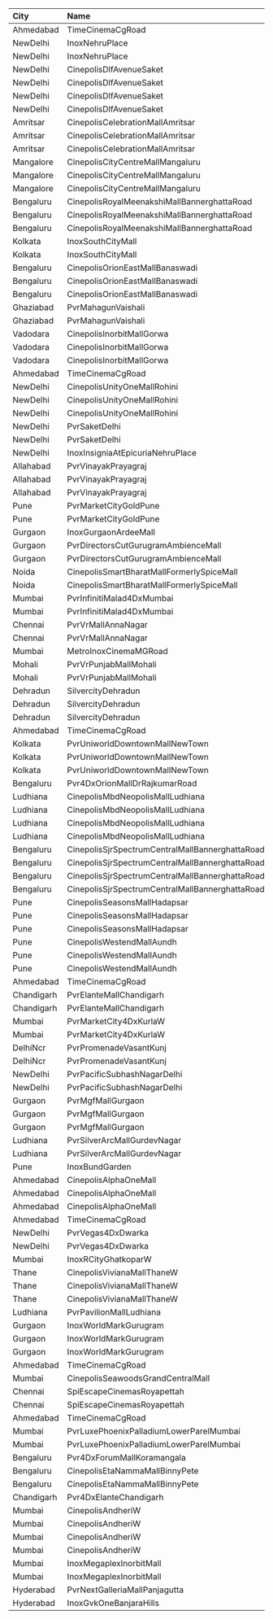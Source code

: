 | City       | Name                                            | Language |  Time | Type             |  Price | Capacity | Booked |
| :--------- | :---------------------------------------------- | :------- | ----: | :--------------- | -----: | -------: | -----: |
| Ahmedabad  | TimeCinemaCgRoad                                | English  | 09:10 | Standard180      |   180₹ |       84 |      0 |
| NewDelhi   | InoxNehruPlace                                  | English  | 10:00 | Normal           |   253₹ |       99 |      0 |
| NewDelhi   | InoxNehruPlace                                  | English  | 10:00 | RoyaleRecliner   |   607₹ |        9 |      0 |
| NewDelhi   | CinepolisDlfAvenueSaket                         | English  | 10:20 | Normal           |   200₹ |       21 |      0 |
| NewDelhi   | CinepolisDlfAvenueSaket                         | English  | 10:20 | Executive        |   200₹ |       28 |      0 |
| NewDelhi   | CinepolisDlfAvenueSaket                         | English  | 10:20 | Vip              |   400₹ |        4 |      2 |
| NewDelhi   | CinepolisDlfAvenueSaket                         | English  | 10:20 | Premium          |   200₹ |       21 |      5 |
| Amritsar   | CinepolisCelebrationMallAmritsar                | English  | 10:30 | Normal           |   120₹ |       14 |      0 |
| Amritsar   | CinepolisCelebrationMallAmritsar                | English  | 10:30 | Executive        |   120₹ |       46 |      0 |
| Amritsar   | CinepolisCelebrationMallAmritsar                | English  | 10:30 | Premium          |   120₹ |       45 |      2 |
| Mangalore  | CinepolisCityCentreMallMangaluru                | English  | 10:30 | Normal           |   150₹ |       28 |      0 |
| Mangalore  | CinepolisCityCentreMallMangaluru                | English  | 10:30 | Executive        |   150₹ |      133 |      0 |
| Mangalore  | CinepolisCityCentreMallMangaluru                | English  | 10:30 | Premium          |   150₹ |       58 |      9 |
| Bengaluru  | CinepolisRoyalMeenakshiMallBannerghattaRoad     | English  | 10:30 | Normal           |   120₹ |       28 |      0 |
| Bengaluru  | CinepolisRoyalMeenakshiMallBannerghattaRoad     | English  | 10:30 | Executive        |   120₹ |       76 |      4 |
| Bengaluru  | CinepolisRoyalMeenakshiMallBannerghattaRoad     | English  | 10:30 | Premium          |   120₹ |       43 |      2 |
| Kolkata    | InoxSouthCityMall                               | English  | 11:10 | Premier          |   200₹ |       34 |      0 |
| Kolkata    | InoxSouthCityMall                               | English  | 11:10 | Silver           |   200₹ |      135 |      0 |
| Bengaluru  | CinepolisOrionEastMallBanaswadi                 | English  | 11:25 | Normal           |   160₹ |       30 |      0 |
| Bengaluru  | CinepolisOrionEastMallBanaswadi                 | English  | 11:25 | Executive        |   180₹ |      102 |      7 |
| Bengaluru  | CinepolisOrionEastMallBanaswadi                 | English  | 11:25 | Premium          |   200₹ |       53 |      3 |
| Ghaziabad  | PvrMahagunVaishali                              | English  | 11:30 | Classic          |   190₹ |       87 |      0 |
| Ghaziabad  | PvrMahagunVaishali                              | English  | 11:30 | Recliner         |   425₹ |        5 |      0 |
| Vadodara   | CinepolisInorbitMallGorwa                       | English  | 11:35 | Normal           |   150₹ |       24 |      0 |
| Vadodara   | CinepolisInorbitMallGorwa                       | English  | 11:35 | Premium          |   150₹ |       26 |      0 |
| Vadodara   | CinepolisInorbitMallGorwa                       | English  | 11:35 | Executive        |   150₹ |       96 |      0 |
| Ahmedabad  | TimeCinemaCgRoad                                | English  | 11:45 | Standard190      |   190₹ |      108 |      8 |
| NewDelhi   | CinepolisUnityOneMallRohini                     | English  | 12:00 | Normal           |   270₹ |       13 |      0 |
| NewDelhi   | CinepolisUnityOneMallRohini                     | English  | 12:00 | Executive        |   280₹ |       52 |      4 |
| NewDelhi   | CinepolisUnityOneMallRohini                     | English  | 12:00 | Vip              |   480₹ |       12 |      3 |
| NewDelhi   | PvrSaketDelhi                                   | English  | 12:00 | Classic          |   195₹ |       65 |     38 |
| NewDelhi   | PvrSaketDelhi                                   | English  | 12:00 | Prime            |   240₹ |       28 |     22 |
| NewDelhi   | InoxInsigniaAtEpicuriaNehruPlace                | English  | 12:05 | Insignia         |   829₹ |       12 |      0 |
| Allahabad  | PvrVinayakPrayagraj                             | English  | 12:05 | Classic          |   260₹ |       60 |      0 |
| Allahabad  | PvrVinayakPrayagraj                             | English  | 12:05 | Prime            |   280₹ |       45 |      4 |
| Allahabad  | PvrVinayakPrayagraj                             | English  | 12:05 | Recliner         |   370₹ |        6 |      0 |
| Pune       | PvrMarketCityGoldPune                           | English  | 12:15 | GoldClassic      |   300₹ |       12 |      0 |
| Pune       | PvrMarketCityGoldPune                           | English  | 12:15 | GoldPrime        |   350₹ |       11 |      2 |
| Gurgaon    | InoxGurgaonArdeeMall                            | English  | 12:20 | Insignia         |   650₹ |       11 |      0 |
| Gurgaon    | PvrDirectorsCutGurugramAmbienceMall             | English  | 12:30 | Platinum         |   600₹ |       20 |      0 |
| Gurgaon    | PvrDirectorsCutGurugramAmbienceMall             | English  | 12:30 | PlatinumSuperior |   600₹ |        8 |      2 |
| Noida      | CinepolisSmartBharatMallFormerlySpiceMall       | English  | 12:40 | Classic          |   130₹ |       38 |      0 |
| Noida      | CinepolisSmartBharatMallFormerlySpiceMall       | English  | 12:40 | Premium          |   130₹ |       61 |      7 |
| Mumbai     | PvrInfinitiMalad4DxMumbai                       | English  | 12:45 | 4DxPrime         |   170₹ |       26 |     11 |
| Mumbai     | PvrInfinitiMalad4DxMumbai                       | English  | 12:45 | 4DxClassic       |   170₹ |       12 |      0 |
| Chennai    | PvrVrMallAnnaNagar                              | English  | 13:10 | Classic          |    66₹ |       12 |     12 |
| Chennai    | PvrVrMallAnnaNagar                              | English  | 13:10 | Prime            |   211₹ |       56 |     53 |
| Mumbai     | MetroInoxCinemaMGRoad                           | English  | 14:05 | Insignia         |   500₹ |       21 |      0 |
| Mohali     | PvrVrPunjabMallMohali                           | English  | 14:10 | Classic          |   280₹ |       55 |      0 |
| Mohali     | PvrVrPunjabMallMohali                           | English  | 14:10 | Prime            |   320₹ |       24 |      2 |
| Dehradun   | SilvercityDehradun                              | English  | 14:15 | Gold             |    99₹ |      176 |      0 |
| Dehradun   | SilvercityDehradun                              | English  | 14:15 | Platinum         |   149₹ |        7 |      0 |
| Dehradun   | SilvercityDehradun                              | English  | 14:15 | Silver           |    99₹ |       68 |      0 |
| Ahmedabad  | TimeCinemaCgRoad                                | English  | 14:15 | Standard240      |   240₹ |       84 |      0 |
| Kolkata    | PvrUniworldDowntownMallNewTown                  | English  | 15:15 | Classic          |   210₹ |       48 |      0 |
| Kolkata    | PvrUniworldDowntownMallNewTown                  | English  | 15:15 | Recliner         |   480₹ |        6 |      0 |
| Kolkata    | PvrUniworldDowntownMallNewTown                  | English  | 15:15 | Prime            |   230₹ |      156 |     12 |
| Bengaluru  | Pvr4DxOrionMallDrRajkumarRoad                   | English  | 15:15 | Classic          |   380₹ |       88 |     19 |
| Ludhiana   | CinepolisMbdNeopolisMallLudhiana                | English  | 15:20 | Normal           |   160₹ |       17 |      1 |
| Ludhiana   | CinepolisMbdNeopolisMallLudhiana                | English  | 15:20 | Executive        |   170₹ |       30 |      0 |
| Ludhiana   | CinepolisMbdNeopolisMallLudhiana                | English  | 15:20 | Premium          |   200₹ |       57 |      2 |
| Ludhiana   | CinepolisMbdNeopolisMallLudhiana                | English  | 15:20 | Vip              |   340₹ |       11 |      0 |
| Bengaluru  | CinepolisSjrSpectrumCentralMallBannerghattaRoad | English  | 15:30 | Normal           |   120₹ |       30 |      0 |
| Bengaluru  | CinepolisSjrSpectrumCentralMallBannerghattaRoad | English  | 15:30 | Executive        |   120₹ |       63 |      2 |
| Bengaluru  | CinepolisSjrSpectrumCentralMallBannerghattaRoad | English  | 15:30 | Premium          |   120₹ |       44 |     13 |
| Bengaluru  | CinepolisSjrSpectrumCentralMallBannerghattaRoad | English  | 15:30 | Vip              |   200₹ |       12 |      3 |
| Pune       | CinepolisSeasonsMallHadapsar                    | English  | 15:30 | Normal           |   200₹ |        8 |      0 |
| Pune       | CinepolisSeasonsMallHadapsar                    | English  | 15:30 | Executive        |   200₹ |       31 |      3 |
| Pune       | CinepolisSeasonsMallHadapsar                    | English  | 15:30 | Premium          |   220₹ |       11 |     10 |
| Pune       | CinepolisWestendMallAundh                       | English  | 15:30 | Executive        |   250₹ |       38 |      0 |
| Pune       | CinepolisWestendMallAundh                       | English  | 15:30 | Premium          |   250₹ |       25 |     12 |
| Pune       | CinepolisWestendMallAundh                       | English  | 15:30 | Normal           |   250₹ |       11 |      0 |
| Ahmedabad  | TimeCinemaCgRoad                                | English  | 15:30 | Infinity1000     | 1,000₹ |       12 |      0 |
| Chandigarh | PvrElanteMallChandigarh                         | English  | 15:40 | Classic          |   212₹ |       70 |     27 |
| Chandigarh | PvrElanteMallChandigarh                         | English  | 15:40 | Recliner         |   599₹ |       13 |      2 |
| Mumbai     | PvrMarketCity4DxKurlaW                          | English  | 16:00 | 4DxPrime         |   280₹ |       42 |     12 |
| Mumbai     | PvrMarketCity4DxKurlaW                          | English  | 16:00 | 4DxClassic       |   280₹ |       30 |      0 |
| DelhiNcr   | PvrPromenadeVasantKunj                          | English  | 16:10 | Classic          |   440₹ |       50 |     25 |
| DelhiNcr   | PvrPromenadeVasantKunj                          | English  | 16:10 | Prime            |   470₹ |       44 |     24 |
| NewDelhi   | PvrPacificSubhashNagarDelhi                     | English  | 16:15 | Prime            |   480₹ |       52 |      2 |
| NewDelhi   | PvrPacificSubhashNagarDelhi                     | English  | 16:15 | PrimePlus        |   480₹ |       18 |      5 |
| Gurgaon    | PvrMgfMallGurgaon                               | English  | 16:20 | Classic          |   280₹ |       47 |      0 |
| Gurgaon    | PvrMgfMallGurgaon                               | English  | 16:20 | Prime            |   330₹ |       13 |      6 |
| Gurgaon    | PvrMgfMallGurgaon                               | English  | 16:20 | Recliner         |   430₹ |        8 |      4 |
| Ludhiana   | PvrSilverArcMallGurdevNagar                     | English  | 16:30 | Prime            |   320₹ |       15 |      2 |
| Ludhiana   | PvrSilverArcMallGurdevNagar                     | English  | 16:30 | Classic          |   270₹ |       53 |      2 |
| Pune       | InoxBundGarden                                  | English  | 16:40 | Royale           |   400₹ |        6 |      0 |
| Ahmedabad  | CinepolisAlphaOneMall                           | English  | 17:00 | Executive        |   150₹ |       55 |      9 |
| Ahmedabad  | CinepolisAlphaOneMall                           | English  | 17:00 | Premium          |   170₹ |       31 |     17 |
| Ahmedabad  | CinepolisAlphaOneMall                           | English  | 17:00 | Normal           |   150₹ |       29 |      0 |
| Ahmedabad  | TimeCinemaCgRoad                                | English  | 17:15 | Standard240      |   240₹ |      108 |      8 |
| NewDelhi   | PvrVegas4DxDwarka                               | English  | 17:50 | Prime            |   575₹ |       12 |      4 |
| NewDelhi   | PvrVegas4DxDwarka                               | English  | 17:50 | Classic          |   480₹ |       42 |      5 |
| Mumbai     | InoxRCityGhatkoparW                             | English  | 18:15 | Insignia         |   450₹ |       11 |      0 |
| Thane      | CinepolisVivianaMallThaneW                      | English  | 18:20 | Normal           |   180₹ |       24 |     14 |
| Thane      | CinepolisVivianaMallThaneW                      | English  | 18:20 | Executive        |   200₹ |       72 |     53 |
| Thane      | CinepolisVivianaMallThaneW                      | English  | 18:20 | Premium          |   220₹ |       12 |     10 |
| Ludhiana   | PvrPavilionMallLudhiana                         | English  | 18:30 | Classic          |   270₹ |       40 |      0 |
| Gurgaon    | InoxWorldMarkGurugram                           | English  | 18:45 | Club             |   280₹ |       39 |      0 |
| Gurgaon    | InoxWorldMarkGurugram                           | English  | 18:45 | Executive        |   260₹ |       13 |      0 |
| Gurgaon    | InoxWorldMarkGurugram                           | English  | 18:45 | Royal            |   300₹ |       26 |      0 |
| Ahmedabad  | TimeCinemaCgRoad                                | English  | 18:45 | Infinity1100     | 1,100₹ |       12 |      0 |
| Mumbai     | CinepolisSeawoodsGrandCentralMall               | English  | 19:10 | Normal           |   350₹ |       54 |     16 |
| Chennai    | SpiEscapeCinemasRoyapettah                      | English  | 19:30 | Elite            |   211₹ |       50 |     49 |
| Chennai    | SpiEscapeCinemasRoyapettah                      | English  | 19:30 | Budget           |    66₹ |        5 |      5 |
| Ahmedabad  | TimeCinemaCgRoad                                | English  | 19:30 | Standard280      |   280₹ |      108 |      8 |
| Mumbai     | PvrLuxePhoenixPalladiumLowerParelMumbai         | English  | 19:30 | PrimePlus        |   500₹ |       15 |      6 |
| Mumbai     | PvrLuxePhoenixPalladiumLowerParelMumbai         | English  | 19:30 | Prime            |   500₹ |        6 |      0 |
| Bengaluru  | Pvr4DxForumMallKoramangala                      | English  | 21:00 | 4DxClassic       |   370₹ |       88 |     13 |
| Bengaluru  | CinepolisEtaNammaMallBinnyPete                  | English  | 21:10 | Executive        |   180₹ |       69 |      0 |
| Bengaluru  | CinepolisEtaNammaMallBinnyPete                  | English  | 21:10 | Premium          |   180₹ |       42 |      0 |
| Chandigarh | Pvr4DxElanteChandigarh                          | English  | 21:30 | Classic          |   414₹ |       54 |     12 |
| Mumbai     | CinepolisAndheriW                               | English  | 22:20 | Premium          |   120₹ |       23 |      4 |
| Mumbai     | CinepolisAndheriW                               | English  | 22:20 | Platinum         |   170₹ |       13 |      9 |
| Mumbai     | CinepolisAndheriW                               | English  | 22:20 | Executive        |   100₹ |       48 |      2 |
| Mumbai     | CinepolisAndheriW                               | English  | 22:20 | Normal           |   100₹ |       16 |      0 |
| Mumbai     | InoxMegaplexInorbitMall                         | English  | 22:30 | Club             |   250₹ |        8 |      0 |
| Mumbai     | InoxMegaplexInorbitMall                         | English  | 22:30 | Royal            |   250₹ |       11 |      0 |
| Hyderabad  | PvrNextGalleriaMallPanjagutta                   | English  | 22:35 | Classic          |   150₹ |      152 |     28 |
| Hyderabad  | InoxGvkOneBanjaraHills                          | English  | 22:40 | Executive        |   150₹ |       77 |      0 |